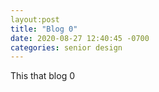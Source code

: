 ```yaml
---
layout:post
title: "Blog 0"
date: 2020-08-27 12:40:45 -0700
categories: senior design
---
```

This that blog 0 
